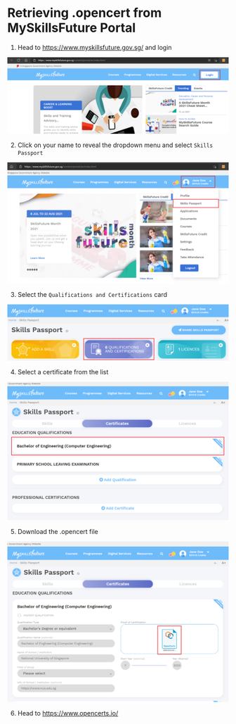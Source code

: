 # Retrieving .opencert from MySkillsFuture Portal

1. Head to https://www.myskillsfuture.gov.sg/ and login

![](SKILLSFUTURE_LOGIN.png)

2. Click on your name to reveal the dropdown menu and select `Skills Passport`

![](SKILLSFUTURE_DROPDOWN.png)

3. Select the `Qualifications and Certifications` card

![](SKILLSFUTURE_QUALIFICATIONS.png)

4. Select a certificate from the list

![](SKILLSFUTURE_LIST.png)

5. Download the .opencert file

![](SKILLSFUTURE_DOWNLOAD.png)

6. Head to https://www.opencerts.io/